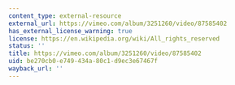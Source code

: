 ```yaml
---
content_type: external-resource
external_url: https://vimeo.com/album/3251260/video/87585402
has_external_license_warning: true
license: https://en.wikipedia.org/wiki/All_rights_reserved
status: ''
title: https://vimeo.com/album/3251260/video/87585402
uid: be270cb0-e749-434a-80c1-d9ec3e67467f
wayback_url: ''
---
```

